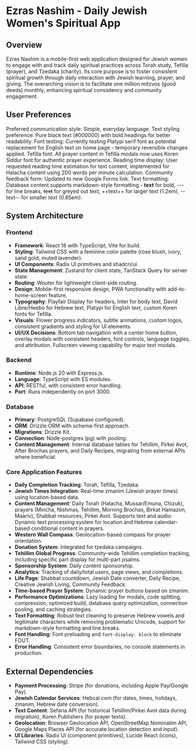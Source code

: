 # Ezras Nashim - Daily Jewish Women's Spiritual App

## Overview
Ezras Nashim is a mobile-first web application designed for Jewish women to engage with and track daily spiritual practices across Torah study, Tefilla (prayer), and Tzedaka (charity). Its core purpose is to foster consistent spiritual growth through daily interaction with Jewish learning, prayer, and giving. The overarching vision is to facilitate one million mitzvos (good deeds) monthly, enhancing spiritual consistency and community engagement.

## User Preferences
Preferred communication style: Simple, everyday language.
Text styling preference: Pure black text (#000000) with bold headings for better readability.
Font testing: Currently testing Platypi serif font as potential replacement for English text on home page - temporary reversible changes applied.
Tefilla font: All prayer content in Tefilla modals now uses Koren Siddur font for authentic prayer experience.
Reading time display: User requested reading time estimation for text content, implemented for Halacha content using 200 words per minute calculation.
Community feedback form: Updated to new Google Forms link.
Text formatting: Database content supports markdown-style formatting - **text** for bold, --- for line breaks, ~~text~~ for greyed out text, ++text++ for larger text (1.2em), --text-- for smaller text (0.85em).

## System Architecture
### Frontend
- **Framework**: React 18 with TypeScript, Vite for build.
- **Styling**: Tailwind CSS with a feminine color palette (rose blush, ivory, sand gold, muted lavender).
- **UI Components**: Radix UI primitives and shadcn/ui.
- **State Management**: Zustand for client state, TanStack Query for server state.
- **Routing**: Wouter for lightweight client-side routing.
- **Design**: Mobile-first responsive design, PWA functionality with add-to-home-screen feature.
- **Typography**: Playfair Display for headers, Inter for body text, David Libre/Heebo for Hebrew text, Platypi for English text, custom Koren fonts for Tefilla.
- **Visuals**: Flower progress indicators, subtle animations, custom logos, consistent gradients and styling for UI elements.
- **UI/UX Decisions**: Bottom tab navigation with a center home button, overlay modals with consistent headers, font controls, language toggles, and attribution. Fullscreen viewing capability for major text modals.

### Backend
- **Runtime**: Node.js 20 with Express.js.
- **Language**: TypeScript with ES modules.
- **API**: RESTful, with consistent error handling.
- **Port**: Runs independently on port 3000.

### Database
- **Primary**: PostgreSQL (Supabase configured).
- **ORM**: Drizzle ORM with schema-first approach.
- **Migrations**: Drizzle Kit.
- **Connection**: Node-postgres (pg) with pooling.
- **Content Management**: Internal database tables for Tehillim, Pirkei Avot, After Brochas prayers, and Daily Recipes, migrating from external APIs where beneficial.

### Core Application Features
- **Daily Completion Tracking**: Torah, Tefilla, Tzedaka.
- **Jewish Times Integration**: Real-time zmanim (Jewish prayer times) using location-based data.
- **Content Management**: Daily Torah (Halacha, Mussar/Emuna, Chizuk), prayers (Mincha, Nishmas, Tehillim, Morning Brochas, Birkat Hamazon, Maariv), Shabbat resources, Pirkei Avot. Supports text and audio. Dynamic text processing system for location and Hebrew calendar-based conditional content in prayers.
- **Western Wall Compass**: Geolocation-based compass for prayer orientation.
- **Donation System**: Integrated for tzedaka campaigns.
- **Tehillim Global Progress**: Community-wide Tehillim completion tracking, including specific part display for multi-part psalms.
- **Sponsorship System**: Daily content sponsorship.
- **Analytics**: Tracking of daily/total users, page views, and completions.
- **Life Page**: Shabbat countdown, Jewish Date converter, Daily Recipe, Creative Jewish Living, Community Feedback.
- **Time-based Prayer System**: Dynamic prayer buttons based on zmanim.
- **Performance Optimizations**: Lazy loading for modals, code splitting, compression, optimized build, database query optimization, connection pooling, and caching strategies.
- **Text Formatting**: Robust text cleaning to preserve Hebrew vowels and legitimate characters while removing problematic Unicode, support for markdown-style formatting and line breaks.
- **Font Handling**: Font preloading and `font-display: block` to eliminate FOUT.
- **Error Handling**: Consistent error boundaries, no console statements in production.

## External Dependencies
- **Payment Processing**: Stripe (for donations, including Apple Pay/Google Pay).
- **Jewish Calendar Services**: Hebcal.com (for dates, times, holidays, zmanim, Hebrew date conversion).
- **Text Content**: Sefaria API (for historical Tehillim/Pirkei Avot data during migration), Koren Publishers (for prayer texts).
- **Geolocation**: Browser Geolocation API, OpenStreetMap Nominatim API, Google Maps Places API (for accurate location detection and input).
- **UI Libraries**: Radix UI (component primitives), Lucide React (icons), Tailwind CSS (styling).